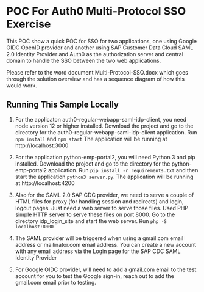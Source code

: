 # POC For Auth0 Multi-Protocol SSO Exercise

This POC show a quick POC for SSO for two applications, one using Google OIDC OpenID provider and another using SAP Customer Data Cloud SAML 2.0 Identity Provider and Auth0 as the authorization server and central domain to handle the SSO between the two web applications.

Please refer to the word document Multi-Protocol-SSO.docx which goes through the solution overview and has a sequence diagram of how this would work.

## Running This Sample Locally

1. For the applicaton auth0-regular-webapp-saml-idp-client, you need node version 12 or higher installed.
Download the project and go to the directory for the auth0-regular-webapp-saml-idp-client application. 
Run `npm install` and `npm start` The application will be running at http://localhost:3000

2. For the application python-emp-portal2, you will need Python 3 and pip installed.
Download the project and go to the directory for the python-emp-portal2 application.
Run `pip install -r requirements.txt` and then start the application `python3 server.py`. The application will be running at http://localhost:4200

3. Also for the SAML 2.0 SAP CDC provider, we need to serve a couple of HTML files for proxy (for handling session and redirects) and login, logout pages. Just need a web server to serve those files.
Used PHP simple HTTP server to serve these files on port 8000.
Go to the directory idp_login_site and start the web server. Run `php -S localhost:8000` 

4. The SAML provider will be triggered when using a gmail.com email address or mailinator.com email address. You can create a new account with any email address via the Login page for the SAP CDC SAML Identity Provider

5. For Google OIDC provider, will need to add a gmail.com email to the test account for you to test the Google sign-in, reach out to add the gmail.com email prior to testing.
